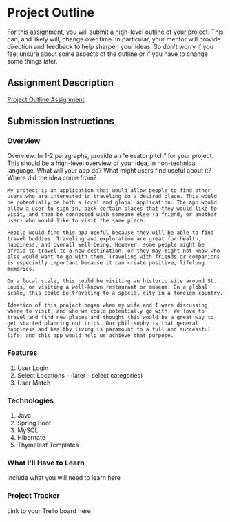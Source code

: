 # Project Outline
For this assignment, you will submit a high-level outline of your project. This can, and likely will, change over time. In particular, your mentor will provide direction and feedback to help sharpen your ideas. So don't worry if you feel unsure about some aspects of the outline or if you have to change some things later.

## Assignment Description
[Project Outline Assignment](https://education.launchcode.org/liftoff/modules/assignments/project-outline)

## Submission Instructions

### Overview
Overview: In 1-2 paragraphs, provide an “elevator pitch” for your project. This should be a high-level overview of your idea, in non-technical language. What will your app do? What might users find useful about it? Where did the idea come from?

    My project is an application that would allow people to find other users who are interested in traveling to a desired place. This would be potentially be both a local and global application. The app would allow a user to sign in, pick certain places that they would like to visit, and then be connected with someone else (a friend, or another user) who would like to visit the same place.
    
    People would find this app useful because they will be able to find travel buddies. Traveling and exploration are great for health, happiness, and overall well-being. However, some people might be afraid to travel to a new destination, or they may might not know who else would want to go with them. Traveling with friends or companions is especially important because it can create positive, lifelong memories. 
    
    On a local scale, this could be visiting an historic site around St. Louis, or visiting a well-known restaurant or museum. On a global scale, this could be traveling to a special city in a foreign country.  
    
    Ideation of this project began when my wife and I were discussing where to visit, and who we could potentially go with. We love to travel and find new places and thought this would be a great way to get started planning out trips. Our philisophy is that general happiness and healthy living is paramount to a full and successful life, and this app would help us achieve that purpose.      

### Features
1. User Login
2. Select Locations - (later - select categories) 
3. User Match

### Technologies
1. Java
2. Spring Boot
3. MySQL
4. Hibernate 
5. Thymeleaf Templates


### What I'll Have to Learn
Include what you will need to learn here
### Project Tracker
Link to your Trello board here
